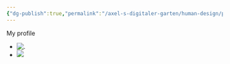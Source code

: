 ```yaml
---
{"dg-publish":true,"permalink":"/axel-s-digitaler-garten/human-design/projector-1-3-with-self-projected-authority/","title":"Projector 1/3 with Self-projected Authority","created":"2025-07-06T16:53:21.584+02:00"}
---
```


My profile

- ![.](https://photos.app.goo.gl/iY251AQvhqhsTbPK8)
- ![](https://photos.app.goo.gl/X2bSUcVvzUPkP4ZJA)
 